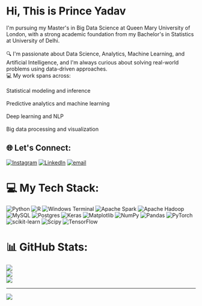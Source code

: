 # Hi, This is Prince Yadav
I'm pursuing my Master's in Big Data Science at Queen Mary University of London, with a strong academic foundation from my Bachelor's in Statistics at University of Delhi.<br><br>🔍 I'm passionate about Data Science, Analytics, Machine Learning, and Artificial Intelligence, and I'm always curious about solving real-world problems using data-driven approaches.<br>💻 My work spans across:<br><br>Statistical modeling and inference<br><br>Predictive analytics and machine learning<br><br>Deep learning and NLP<br><br>Big data processing and visualization


## 🌐 Let's Connect:
[![Instagram](https://img.shields.io/badge/Instagram-%23E4405F.svg?logo=Instagram&logoColor=white)](https://instagram.com/prinnce_yadav) [![LinkedIn](https://img.shields.io/badge/LinkedIn-%230077B5.svg?logo=linkedin&logoColor=white)](https://linkedin.com/in/linkedin.com/in/prince-yadav-44a582207) [![email](https://img.shields.io/badge/Email-D14836?logo=gmail&logoColor=white)](mailto:yprince962003@gmail.com) 

# 💻 My Tech Stack:
![Python](https://img.shields.io/badge/python-3670A0?style=flat&logo=python&logoColor=ffdd54) ![R](https://img.shields.io/badge/r-%23276DC3.svg?style=flat&logo=r&logoColor=white) ![Windows Terminal](https://img.shields.io/badge/Windows%20Terminal-%234D4D4D.svg?style=flat&logo=windows-terminal&logoColor=white) ![Apache Spark](https://img.shields.io/badge/Apache%20Spark-FDEE21?style=flat&logo=apachespark&logoColor=black) ![Apache Hadoop](https://img.shields.io/badge/Apache%20Hadoop-66CCFF?style=flat&logo=apachehadoop&logoColor=black) ![MySQL](https://img.shields.io/badge/mysql-4479A1.svg?style=flat&logo=mysql&logoColor=white) ![Postgres](https://img.shields.io/badge/postgres-%23316192.svg?style=flat&logo=postgresql&logoColor=white) ![Keras](https://img.shields.io/badge/Keras-%23D00000.svg?style=flat&logo=Keras&logoColor=white) ![Matplotlib](https://img.shields.io/badge/Matplotlib-%23ffffff.svg?style=flat&logo=Matplotlib&logoColor=black) ![NumPy](https://img.shields.io/badge/numpy-%23013243.svg?style=flat&logo=numpy&logoColor=white) ![Pandas](https://img.shields.io/badge/pandas-%23150458.svg?style=flat&logo=pandas&logoColor=white) ![PyTorch](https://img.shields.io/badge/PyTorch-%23EE4C2C.svg?style=flat&logo=PyTorch&logoColor=white) ![scikit-learn](https://img.shields.io/badge/scikit--learn-%23F7931E.svg?style=flat&logo=scikit-learn&logoColor=white) ![Scipy](https://img.shields.io/badge/SciPy-%230C55A5.svg?style=flat&logo=scipy&logoColor=%white) ![TensorFlow](https://img.shields.io/badge/TensorFlow-%23FF6F00.svg?style=flat&logo=TensorFlow&logoColor=white)
# 📊 GitHub Stats:
![](https://github-readme-stats.vercel.app/api?username=Princeyadav9&theme=default_repocard&hide_border=true&include_all_commits=false&count_private=false)<br/>
![](https://nirzak-streak-stats.vercel.app/?user=Princeyadav9&theme=default_repocard&hide_border=true)<br/>
![](https://github-readme-stats.vercel.app/api/top-langs/?username=Princeyadav9&theme=default_repocard&hide_border=true&include_all_commits=false&count_private=false&layout=compact)

---
[![](https://visitcount.itsvg.in/api?id=Princeyadav9&icon=0&color=0)](https://visitcount.itsvg.in)

<!-- Proudly created with GPRM ( https://gprm.itsvg.in ) -->
